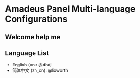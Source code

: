 # Amadeus Panel Multi-language Configurations 

## Welcome help me

## Language List

* English (en): @dhdj
* 简体中文 (zh_cn): @lixworth